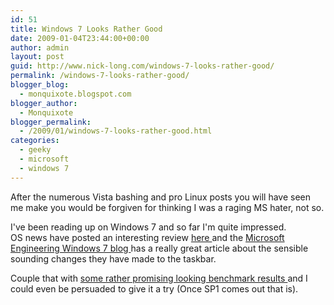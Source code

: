 ```yaml
---
id: 51
title: Windows 7 Looks Rather Good
date: 2009-01-04T23:44:00+00:00
author: admin
layout: post
guid: http://www.nick-long.com/windows-7-looks-rather-good/
permalink: /windows-7-looks-rather-good/
blogger_blog:
  - monquixote.blogspot.com
blogger_author:
  - Monquixote
blogger_permalink:
  - /2009/01/windows-7-looks-rather-good.html
categories:
  - geeky
  - microsoft
  - windows 7
---
```

After the numerous Vista bashing and pro Linux posts you will have seen me make you would be forgiven for thinking I was a raging MS hater, not so.

I've been reading up on Windows 7 and so far I'm quite impressed.  
OS news have posted an interesting review  <a href="http://osnews.com/story/20722/Review_Windows_7_Beta/page3/" target="_new">here </a> and the  <a href="http://blogs.msdn.com/e7/archive/2008/11/20/happy-anniversary-windows-on-the-evolution-of-the-taskbar.aspx" target="_new">Microsoft Engineering Windows 7 blog </a> has a really great article about the sensible sounding changes they have made to the taskbar.

Couple that with <a href="http://tech.slashdot.org/article.pl?sid=09/01/03/234242" target="_new">some rather promising looking benchmark results </a>and I could even be persuaded to give it a try (Once SP1 comes out that is).